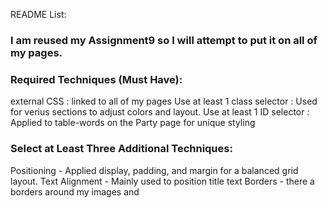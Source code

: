 README List:

### I am reused my Assignment9 so I will attempt to put it on all of my pages. 

### Required Techniques (Must Have):
external CSS : linked to all of my pages 
Use at least 1 class selector : Used for verius sections to adjust colors and layout.
Use at least 1 ID selector : Applied to table-words on the Party page for unique styling

### Select at Least Three Additional Techniques:
Positioning - Applied display, padding, and margin for a balanced grid layout.
Text Alignment - Mainly used to position title text 
Borders - there a borders around my images and 

